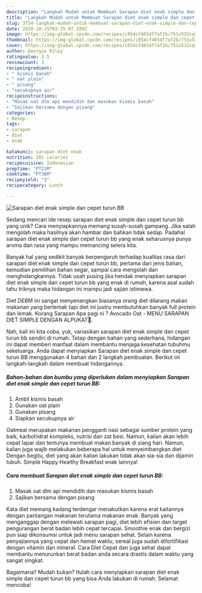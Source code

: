 ```yaml
---
description: "Langkah Mudah untuk Membuat Sarapan diet enak simple dan cepet turun BB yang Bikin Ngiler"
title: "Langkah Mudah untuk Membuat Sarapan diet enak simple dan cepet turun BB yang Bikin Ngiler"
slug: 3754-langkah-mudah-untuk-membuat-sarapan-diet-enak-simple-dan-cepet-turun-bb-yang-bikin-ngiler
date: 2020-10-15T03:25:07.199Z
image: https://img-global.cpcdn.com/recipes/c854cf4654f7af2b/751x532cq70/sarapan-diet-enak-simple-dan-cepet-turun-bb-foto-resep-utama.jpg
thumbnail: https://img-global.cpcdn.com/recipes/c854cf4654f7af2b/751x532cq70/sarapan-diet-enak-simple-dan-cepet-turun-bb-foto-resep-utama.jpg
cover: https://img-global.cpcdn.com/recipes/c854cf4654f7af2b/751x532cq70/sarapan-diet-enak-simple-dan-cepet-turun-bb-foto-resep-utama.jpg
author: Georgie Riley
ratingvalue: 3.5
reviewcount: 3
recipeingredient:
- " kismis basah"
- " oat plain"
- " pisang"
- "secukupnya air"
recipeinstructions:
- "Masak oat dlm api mendidih dan masukan kismis basah"
- "Sajikan bersama dengan pisang"
categories:
- Resep
tags:
- sarapan
- diet
- enak

katakunci: sarapan diet enak 
nutrition: 281 calories
recipecuisine: Indonesian
preptime: "PT21M"
cooktime: "PT36M"
recipeyield: "3"
recipecategory: Lunch

---
```



![Sarapan diet enak simple dan cepet turun BB](https://img-global.cpcdn.com/recipes/c854cf4654f7af2b/751x532cq70/sarapan-diet-enak-simple-dan-cepet-turun-bb-foto-resep-utama.jpg)

Sedang mencari ide resep sarapan diet enak simple dan cepet turun bb yang unik? Cara menyiapkannya memang susah-susah gampang. Jika salah mengolah maka hasilnya akan hambar dan bahkan tidak sedap. Padahal sarapan diet enak simple dan cepet turun bb yang enak seharusnya punya aroma dan rasa yang mampu memancing selera kita.

Banyak hal yang sedikit banyak berpengaruh terhadap kualitas rasa dari sarapan diet enak simple dan cepet turun bb, pertama dari jenis bahan, kemudian pemilihan bahan segar, sampai cara mengolah dan menghidangkannya. Tidak usah pusing jika hendak menyiapkan sarapan diet enak simple dan cepet turun bb yang enak di rumah, karena asal sudah tahu triknya maka hidangan ini mampu jadi sajian istimewa.

Diet DEBM ini sangat menyenangkan biasanya orang diet dilarang makan makanan yang berlemak tapi diet ini justru membutuhkan banyak full protein dan lemak. Korang Sarapan Apa pagi ni ? Avocado Oat - MENU SARAPAN DIET SIMPLE DENGAN ALPUKAT🥑.


Nah, kali ini kita coba, yuk, variasikan sarapan diet enak simple dan cepet turun bb sendiri di rumah. Tetap dengan bahan yang sederhana, hidangan ini dapat memberi manfaat dalam membantu menjaga kesehatan tubuhmu sekeluarga. Anda dapat menyiapkan Sarapan diet enak simple dan cepet turun BB menggunakan 4 bahan dan 2 langkah pembuatan. Berikut ini langkah-langkah dalam membuat hidangannya.

<!--inarticleads1-->

##### Bahan-bahan dan bumbu yang diperlukan dalam menyiapkan Sarapan diet enak simple dan cepet turun BB:

1. Ambil  kismis basah
1. Gunakan  oat plain
1. Gunakan  pisang
1. Siapkan secukupnya air


Oatmeal merupakan makanan pengganti nasi sebagai sumber protein yang baik, karbohidrat kompleks, nutrisi dan zat besi. Namun, kalian akan lebih cepat lapar dan tentunya membuat makan banyak di siang hari. Namun, kalian juga wajib melakukan beberapa hal untuk menyeimbangkan diet Dengan begitu, diet yang akan kalian lakukan tidak akan sia-sia dan dijamin tubuh. Simple Happy Healthy Breakfast enak lainnya! 

<!--inarticleads2-->

##### Cara membuat Sarapan diet enak simple dan cepet turun BB:

1. Masak oat dlm api mendidih dan masukan kismis basah
1. Sajikan bersama dengan pisang


Kata diet memang kadang terdengar menakutkan karena erat kaitannya dengan pantangan makanan terutama makanan enak. Banyak yang menganggap dengan melewati sarapan pagi, diet lebih efisien dan target pengurangan berat badan lebih cepat tercapai. Smoothie enak dan bergizi pun siap dikonsumsi untuk jadi menu sarapan sehat. Selain karena penyajiannya yang cepat dan hemat waktu, sereal juga sudah difortifikasi dengan vitamin dan mineral. Cara Diet Cepat dan juga sehat dapat membantu menurunkan berat badan anda secara drastis dalam waktu yang sangat singkat. 

Bagaimana? Mudah bukan? Itulah cara menyiapkan sarapan diet enak simple dan cepet turun bb yang bisa Anda lakukan di rumah. Selamat mencoba!
